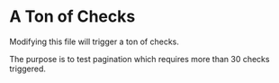 # A Ton of Checks

Modifying this file will trigger a ton of checks.

The purpose is to test pagination which requires more than 30 checks triggered.

<!--
    Random content for testing: test4
-->
